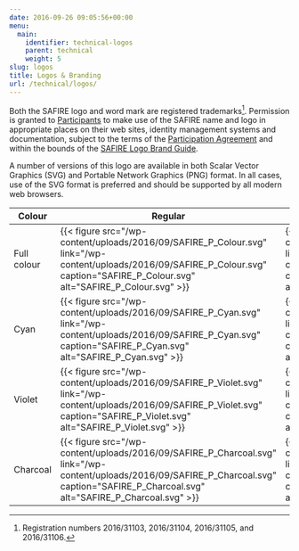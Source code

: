 ```yaml
---
date: 2016-09-26 09:05:56+00:00
menu:
  main:
    identifier: technical-logos
    parent: technical
    weight: 5
slug: logos
title: Logos & Branding
url: /technical/logos/
---
```


Both the SAFIRE logo and word mark are registered trademarks[^reg]. Permission is granted to [Participants](/participants/) to make use of the SAFIRE name and logo in appropriate places on their web sites, identity management systems and documentation, subject to the terms of the [Participation Agreement](/safire/policy/participation/) and within the bounds of the [SAFIRE Logo Brand Guide](/wp-content/uploads/2016/09/TENET-D002-Safire-Logo-Brand-Guide.pdf).

A number of versions of this logo are available in both Scalar Vector Graphics (SVG) and Portable Network Graphics (PNG) format. In all cases, use of the SVG format is preferred and should be supported by all modern web browsers.

| Colour | Regular | Reverse |
|--------|-----|---------|
| Full colour | {{< figure src="/wp-content/uploads/2016/09/SAFIRE_P_Colour.svg" link="/wp-content/uploads/2016/09/SAFIRE_P_Colour.svg" caption="SAFIRE_P_Colour.svg" alt="SAFIRE_P_Colour.svg" >}} | {{< figure src="/wp-content/uploads/2016/09/SAFIRE_P_W_Gradient.svg" link="/wp-content/uploads/2016/09/SAFIRE_P_W_Gradient.svg" caption="SAFIRE_P_W_Gradient.svg" alt="SAFIRE_P_W_Gradient.svg" >}} |
| Cyan | {{< figure src="/wp-content/uploads/2016/09/SAFIRE_P_Cyan.svg" link="/wp-content/uploads/2016/09/SAFIRE_P_Cyan.svg" caption="SAFIRE_P_Cyan.svg" alt="SAFIRE_P_Cyan.svg" >}} | {{< figure src="/wp-content/uploads/2016/09/SAFIRE_P_W_Cyan.svg" link="/wp-content/uploads/2016/09/SAFIRE_P_W_Cyan.svg" caption="SAFIRE_P_W_Cyan.svg" alt="SAFIRE_P_W_Cyan.svg" >}} |
| Violet | {{< figure src="/wp-content/uploads/2016/09/SAFIRE_P_Violet.svg" link="/wp-content/uploads/2016/09/SAFIRE_P_Violet.svg" caption="SAFIRE_P_Violet.svg" alt="SAFIRE_P_Violet.svg" >}} | {{< figure src="/wp-content/uploads/2016/09/SAFIRE_P_W_Violet.svg" link="/wp-content/uploads/2016/09/SAFIRE_P_W_Violet.svg" caption="SAFIRE_P_W_Violet.svg" alt="SAFIRE_P_W_Violet.svg" >}} |
| Charcoal | {{< figure src="/wp-content/uploads/2016/09/SAFIRE_P_Charcoal.svg" link="/wp-content/uploads/2016/09/SAFIRE_P_Charcoal.svg" caption="SAFIRE_P_Charcoal.svg" alt="SAFIRE_P_Charcoal.svg" >}} | {{< figure src="/wp-content/uploads/2016/09/SAFIRE_P_W_Charcoal.svg" link="/wp-content/uploads/2016/09/SAFIRE_P_W_Charcoal.svg" caption="SAFIRE_P_W_Charcoal.svg" alt="SAFIRE_P_W_Charcoal.svg" >}} |

[^reg]: Registration numbers 2016/31103, 2016/31104, 2016/31105, and 2016/31106.
